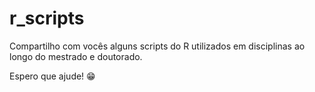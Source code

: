 # r_scripts

Compartilho com vocês alguns scripts do R utilizados em disciplinas ao longo do mestrado e doutorado.

Espero que ajude! :grin:
